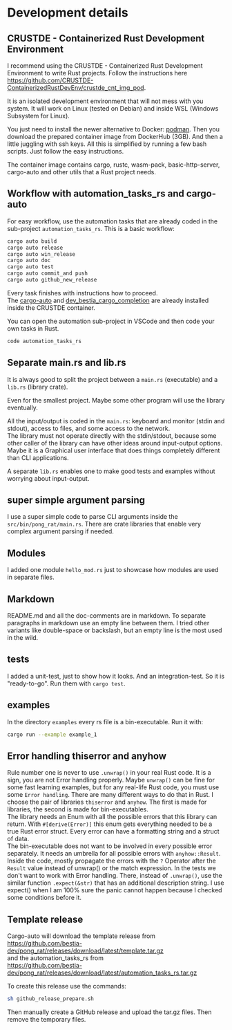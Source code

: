 # Development details

## CRUSTDE - Containerized Rust Development Environment

I recommend using the CRUSTDE - Containerized Rust Development Environment to write Rust projects. Follow the instructions here <https://github.com/CRUSTDE-ContainerizedRustDevEnv/crustde_cnt_img_pod>.  

It is an isolated development environment that will not mess with you system.
It will work on Linux (tested on Debian) and inside WSL (Windows Subsystem for Linux).

You just need to install the newer alternative to Docker: [podman](https://podman.io/). Then you download the prepared container image from DockerHub (3GB). And then a little juggling with ssh keys. All this is simplified by running a few bash scripts. Just follow the easy instructions.  

The container image contains cargo, rustc, wasm-pack, basic-http-server, cargo-auto and other utils that a Rust project needs.  

## Workflow with automation_tasks_rs and cargo-auto

For easy workflow, use the automation tasks that are already coded in the sub-project `automation_tasks_rs`. This is a basic workflow:

```bash
cargo auto build
cargo auto release
cargo auto win_release
cargo auto doc
cargo auto test
cargo auto commit_and push
cargo auto github_new_release
```

Every task finishes with instructions how to proceed.  
The [cargo-auto](https://github.com/automation-tasks-rs/cargo-auto) and [dev_bestia_cargo_completion](https://github.com/automation-tasks-rs/dev_bestia_cargo_completion) are already installed inside the CRUSTDE container.

You can open the automation sub-project in VSCode and then code your own tasks in Rust.

```bash
code automation_tasks_rs
```

## Separate main.rs and lib.rs

It is always good to split the project between a `main.rs` (executable) and a `lib.rs` (library crate).

Even for the smallest project. Maybe some other program will use the library eventually.

All the input/output is coded in the `main.rs`: keyboard and monitor (stdin and stdout), access to files, and some access to the network.  
The library must not operate directly with the stdin/stdout, because some other caller of the library can have other ideas around input-output options. Maybe it is a Graphical user interface that does things completely different than CLI applications.

A separate `lib.rs` enables one to make good tests and examples without worrying about input-output.

## super simple argument parsing

I use a super simple code to parse CLI arguments inside the `src/bin/pong_rat/main.rs`. There are crate libraries that enable very complex argument parsing if needed.

## Modules

I added one module `hello_mod.rs` just to showcase how modules are used in separate files.

## Markdown

README.md and all the doc-comments are in markdown. To separate paragraphs in markdown use an empty line between them.
I tried other variants like double-space or backslash, but an empty line is the most used in the wild.

## tests

I added a unit-test, just to show how it looks. And an integration-test. So it is "ready-to-go".
Run them with `cargo test`.

## examples

In the directory `examples` every rs file is a bin-executable.
Run it with:

```bash
cargo run --example example_1
```

## Error handling thiserror and anyhow

Rule number one is never to use `.unwrap()` in your real Rust code. It is a sign, you are not Error handling properly.
Maybe `unwrap()` can be fine for some fast learning examples, but for any real-life Rust code, you must use some `Error handling`. There are many different ways to do that in Rust. I choose the pair of libraries `thiserror` and `anyhow`. The first is made for libraries, the second is made for bin-executables.  
The library needs an Enum with all the possible errors that this library can return. With `#[derive(Error)]` this enum gets everything needed to be a true Rust error struct. Every error can have a formatting string and a struct of data.  
The bin-executable does not want to be involved in every possible error separately. It needs an umbrella for all possible errors with `anyhow::Result`.  
Inside the code, mostly propagate the errors with the `?` Operator after the `Result` value instead of unwrap() or the match expression.
In the tests we don't want to work with Error handling. There, instead of `.unwrap()`, use the similar function `.expect(&str)` that has an additional description string. I use expect() when I am 100% sure the panic cannot happen because I checked some conditions before it.  

## Template release

Cargo-auto will download the template release from  
<https://github.com/bestia-dev/pong_rat/releases/download/latest/template.tar.gz>  
and the automation_tasks_rs from  
<https://github.com/bestia-dev/pong_rat/releases/download/latest/automation_tasks_rs.tar.gz>

To create this release use the commands:

```bash
sh github_release_prepare.sh
```

Then manually create a GitHub release and upload the tar.gz files.
Then remove the temporary files.
